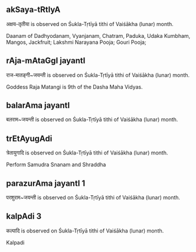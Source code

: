 ## akSaya-tRtIyA

अक्षय-तृतीया is observed on Śukla-Tṛtīyā tithi of Vaiśākha (lunar) month.

Daanam of Dadhyodanam, Vyanjanam, Chatram, Paduka, Udaka Kumbham, Mangos, Jackfruit; Lakshmi Narayana Pooja; Gouri Pooja;

## rAja-mAtaGgI jayantI

राज-मातङ्गी~जयन्ती is observed on Śukla-Tṛtīyā tithi of Vaiśākha (lunar) month.

Goddess Raja Matangi is 9th of the Dasha Maha Vidyas.

## balarAma jayantI

बलराम~जयन्ती is observed on Śukla-Tṛtīyā tithi of Vaiśākha (lunar) month.



## trEtAyugAdi

त्रेतायुगादि is observed on Śukla-Tṛtīyā tithi of Vaiśākha (lunar) month.

Perform Samudra Snanam and Shraddha

## parazurAma jayantI 1

परशुराम~जयन्ती is observed on Śukla-Tṛtīyā tithi of Vaiśākha (lunar) month.



## kalpAdi 3

कल्पादि is observed on Śukla-Tṛtīyā tithi of Vaiśākha (lunar) month.

Kalpadi


